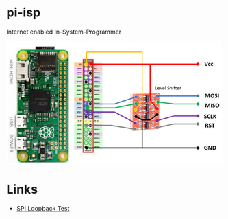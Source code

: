 # pi-isp

Internet enabled In-System-Programmer

![](art/schematic.jpg)

# Links

  - [SPI Loopback Test](https://github.com/rm-hull/spidev-test)
